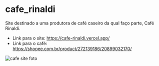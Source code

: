 # cafe_rinaldi
Site destinado a uma produtora de café caseiro da qual faço parte, Café Rinaldi.
- Link para o site: https://cafe-rinaldi.vercel.app/
- Link para o café: https://shopee.com.br/product/272139186/20899032170/

![cafe site foto](https://github.com/damiatiandre/cafe_rinaldi/assets/88345299/be950a16-c3bf-4fbd-b315-b2250566226a)
